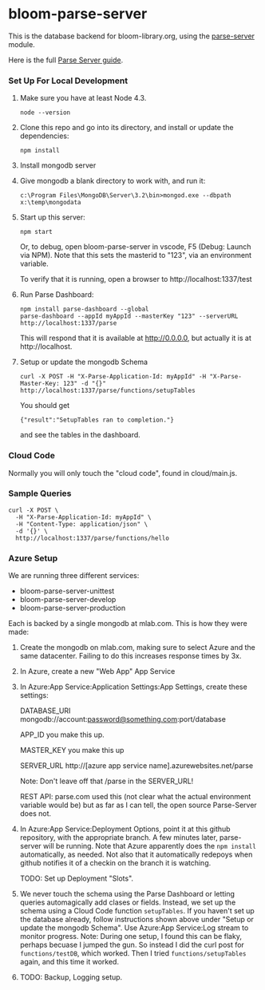 # bloom-parse-server

This is the database backend for bloom-library.org, using the [parse-server](https://github.com/ParsePlatform/parse-server) module.

Here is the full [Parse Server guide](https://github.com/ParsePlatform/parse-server/wiki/Parse-Server-Guide).

### Set Up For Local Development

1. Make sure you have at least Node 4.3.

    `node --version`
1. Clone this repo and go into its directory, and install or update the dependencies:

    `npm install`

1. Install mongodb server

1. Give mongodb a blank directory to work with, and run it:

    `c:\Program Files\MongoDB\Server\3.2\bin>mongod.exe --dbpath x:\temp\mongodata`

1. Start up this server:

    `npm start`

    Or, to debug, open bloom-parse-server in vscode, F5 (Debug: Launch via NPM). Note that this sets the masterid to "123", via an environment variable.

    To verify that it is running, open a browser to http://localhost:1337/test

1. Run Parse Dashboard:

    ```
    npm install parse-dashboard --global
    parse-dashboard --appId myAppId --masterKey "123" --serverURL http://localhost:1337/parse
    ```

    This will respond that it is available at http://0.0.0.0, but actually it is at http://localhost.

1. Setup or update the mongodb Schema

    ```
    curl -X POST -H "X-Parse-Application-Id: myAppId" -H "X-Parse-Master-Key: 123" -d "{}" http://localhost:1337/parse/functions/setupTables
    ```
    You should get

    `{"result":"SetupTables ran to completion."}`

    and see the tables in the dashboard.


### Cloud Code

Normally you will only touch the "cloud code", found in cloud/main.js.

### Sample Queries

```
curl -X POST \
  -H "X-Parse-Application-Id: myAppId" \
  -H "Content-Type: application/json" \
  -d '{}' \
  http://localhost:1337/parse/functions/hello
```

### Azure Setup

We are running three different services:

* bloom-parse-server-unittest
* bloom-parse-server-develop
* bloom-parse-server-production

Each is backed by a single mongodb at mlab.com. This is how they were made:

1. Create the mongodb on mlab.com, making sure to select Azure and the same datacenter. Failing to do this increases response times by 3x.
2. In Azure, create a new "Web App" App Service
3. In Azure:App Service:Application Settings:App Settings, create these settings:

    DATABASE_URI mongodb://account:password@something.com:port/database

    APP_ID you make this up.

    MASTER_KEY you make this up

    SERVER_URL http://[azure app service name].azurewebsites.net/parse

    Note: Don't leave off that /parse in the SERVER_URL!

    REST API: parse.com used this (not clear what the actual environment variable would be) but as far as I can tell, the open source Parse-Server does not.

4. In Azure:App Service:Deployment Options, point it at this github repository,
with the appropriate branch. A few minutes later, parse-server will be running. Note that Azure apparently does the `npm install` automatically, as needed.
Not also that it automatically redepoys when github notifies it of a checkin on the branch it is watching.

    TODO: Set up Deployment "Slots".

5. We never touch the schema using the Parse Dashboard or letting queries automagically add clases or fields.
Instead, we set up the schema using a Cloud Code function `setupTables`.
If you haven't set up the database already, follow instructions shown above under "Setup or update the mongodb Schema".
Use Azure:App Service:Log stream to monitor progress.
Note: During one setup, I found this can be flaky, perhaps becuase I jumped the gun.
So instead I did the curl post for `functions/testDB`, which worked.
Then I tried `functions/setupTables` again, and this time it worked.

6. TODO: Backup, Logging setup.
